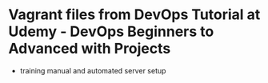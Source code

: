 # Vagrant files from DevOps Tutorial at Udemy - DevOps Beginners to Advanced with Projects

- training manual and automated server setup
